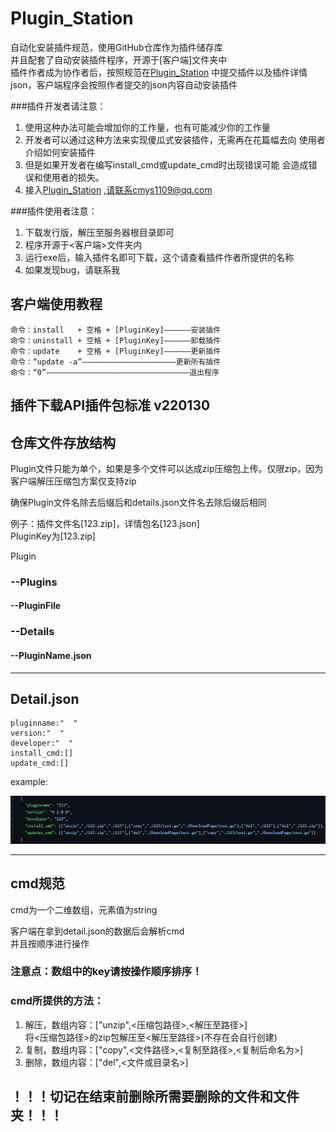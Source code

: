  
# Plugin_Station  
自动化安装插件规范，使用GitHub仓库作为插件储存库  
并且配套了自动安装插件程序，开源于[客户端]文件夹中  
插件作者成为协作者后，按照规范在[Plugin_Station](https://github.com/cmys1109/Plugin-Station)
中提交插件以及插件详情json，客户端程序会按照作者提交的json内容自动安装插件  

###插件开发者请注意：  
1. 使用这种办法可能会增加你的工作量，也有可能减少你的工作量 
2. 开发者可以通过这种方法来实现傻瓜式安装插件，无需再在花篇幅去向
使用者介绍如何安装插件
3. 但是如果开发者在编写install_cmd或update_cmd时出现错误可能
会造成错误和使用者的损失。
4. 接入[Plugin_Station](https://github.com/cmys1109/Plugin-Station) ,请联系cmys1109@qq.com

###插件使用者注意：
1. 下载发行版，解压至服务器根目录即可
2. 程序开源于<客户端>文件夹内
3. 运行exe后，输入插件名即可下载，这个请查看插件作者所提供的名称
4. 如果发现bug，请联系我

##  客户端使用教程

```
命令：install   + 空格 + [PluginKey]——————安装插件  
命令：uninstall + 空格 + [PluginKey]——————卸载插件  
命令：update    + 空格 + [PluginKey]——————更新插件  
命令：“update -a”—————————————————————更新所有插件  
命令：“0”————————————————————————————————退出程序
```

插件下载API插件包标准  v220130
------
##  仓库文件存放结构
Plugin文件只能为单个，如果是多个文件可以达成zip压缩包上传。仅限zip，因为客户端解压压缩包方案仅支持zip  

确保Plugin文件名除去后缀后和details.json文件名去除后缀后相同  

例子：插件文件名[123.zip]，详情包名[123.json]  
PluginKey为[123.zip]

Plugin
 ###  --Plugins
 ####  --PluginFile  
 ###  --Details
 ####  --PluginName.json

------

## Detail.json

```
pluginname:"  "  
version:"  "  
developer:"  "  
install_cmd:[]   
update_cmd:[]    
```

example:
 
![img3.png](./img/img3.png)


------
##  cmd规范

cmd为一个二维数组，元素值为string

客户端在拿到detail.json的数据后会解析cmd  
并且按顺序进行操作  

###  注意点：数组中的key请按操作顺序排序！

###  cmd所提供的方法：  

1. 解压，数组内容：["unzip",<压缩包路径>,<解压至路径>]  
将<压缩包路径>的zip包解压至<解压至路径>(不存在会自行创建)  
2. 复制，数组内容：["copy",<文件路径>,<复制至路径>,<复制后命名为>]
3. 删除，数组内容：["del",<文件或目录名>]
##  ！！！切记在结束前删除所需要删除的文件和文件夹！！！
